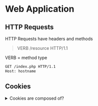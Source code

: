 # Web Application

## HTTP Requests 

HTTP Requests have headers and methods

> VERB /resource HTTP/1.1

VERB = method type

```html
GET /index.php HTTP/1.1
Host: hostname
```

## Cookies

<details><summary>Cookies are composed of?</summary>
    Key:Value Pairs

```html
cookie: id=eccbc87e4b5ce2fe28308fd9f2a7baf3
```


## XSS

**Types**
1. Reflected
2. Stored (persistant)
3. DOM-based [very difficult to mitigate]

**Finding XSS**
Figure out where it goes. Does it get mebedded in a tag attribute? Does it get put into a string in a script tag?  Does user input do directly into the page in any way?
Figure out any special handiling: Do URLs get turned into links, like posts?
Figure out how special characters are handled: Input something like `'<>:;"`

**XSS** Tricks
`"><h1>test</h1>`
`'+alert(1)+'`
`"onmouseover="alert(1)`
`http://"onmouseover="alert(1)`

## Authentation Bypass Technique

Auth-Z _or_ Direct Object Reference

> Are admin components enumerable?

1. Perform as many actions as possible as as the highest level user possible
2. Record/track the requests
3. Replay requests as a low privileged user with altered session ID/CSRF token as needed










